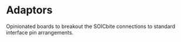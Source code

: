 # Adaptors

Opinionated boards to breakout the SOICbite connections to standard interface pin arrangements.
